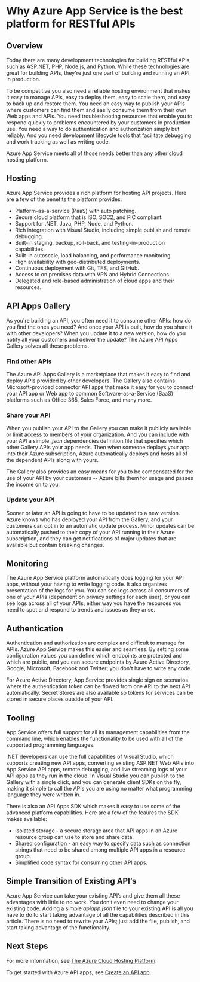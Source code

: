 <properties 
	pageTitle="Why Azure App Service is the best platform for RESTful APIs" 
	description="Learn why Azure App Service is the best platform for developing, publishing, and hosting RESTful APIs." 
	services="app-service" 
	documentationCenter=".net" 
	authors="tdykstra" 
	manager="wpickett" 
	editor="jimbe"/>

<tags 
	ms.service="app-service" 
	ms.workload="web" 
	ms.tgt_pltfrm="na" 
	ms.devlang="na" 
	ms.topic="article" 
	ms.date="2/19/2015" 
	ms.author="tdykstra"/>

# Why Azure App Service is the best platform for RESTful APIs

## Overview

Today there are many development technologies for building RESTful APIs, such as ASP.NET, PHP, Node.js, and Python. While these technologies are great for building APIs, they're just one part of building and running an API in production. 

To be competitive you also need a reliable hosting environment that makes it easy to manage APIs, easy to deploy them, easy to scale them, and easy to back up and restore them. You need an easy way to publish your APIs where customers can find them and easily consume them from their own Web apps and APIs. You need troubleshooting resources that enable you to respond quickly to problems encountered by your customers in production use. You need a way to do authentication and authorization simply but reliably. And you need development lifecycle tools that facilitate debugging and work tracking as well as writing code.

Azure App Service meets all of those needs better than any other cloud hosting platform.

## Hosting 

Azure App Service provides a rich platform for hosting API projects. Here are a few of the benefits the platform provides:

* Platform-as-a-service (PaaS) with auto patching.
* Secure cloud platform that is ISO, SOC2, and PIC compliant.
* Support for .NET, Java, PHP, Node, and Python. 
* Rich integration with Visual Studio, including simple publish and remote debugging.
* Built-in staging, backup, roll-back, and testing-in-production capabilities.  
* Built-in autoscale, load balancing, and performance monitoring.
* High availability with geo-distributed deployments.
* Continuous deployment with Git, TFS, and GitHub.
* Access to on premises data with VPN and Hybrid Connections.
* Delegated and role-based administration of cloud apps and their resources.

## API Apps Gallery

As you're building an API, you often need it to consume other APIs: how do you find the ones you need?  And once your API is built, how do you share it with other developers? When you update it to a new version, how do you notify all your customers and deliver the update? The Azure API Apps Gallery solves all these problems.

### Find other APIs 

The Azure API Apps Gallery is a marketplace that makes it easy to find and deploy APIs provided by other developers. The Gallery also contains Microsoft-provided connector API apps that make it easy for you to connect your API app or Web app to common Software-as-a-Service (SaaS) platforms such as Office 365, Sales Force, and many more.  

### Share your API

When you publish your API to the Gallery you can make it publicly available or limit access to members of your organization. And you can include with your API a simple *.json* dependencies definition file that specifies which other Gallery APIs your app needs. Then when someone deploys your app into their Azure subscription, Azure automatically deploys and hosts all of the dependent APIs along with yours. 

The Gallery also provides an easy means for you to be compensated for the use of your API by your customers -- Azure bills them for usage and passes the income on to you.

### Update your API

Sooner or later an API is going to have to be updated to a new version. Azure knows who has deployed your API from the Gallery, and your customers can opt in to an automatic update process. Minor updates can be automatically pushed to their copy of your API running in their Azure subscription, and they can get notifications of major updates that are available but contain breaking changes.

## Monitoring

The Azure App Service platform automatically does logging for your API apps, without your having to write logging code. It also organizes presentation of the logs for you. You can see logs across all consumers of one of your APIs (dependent on privacy settings for each user), or you can see logs across all of your APIs; either way you have the resources you need to spot and respond to trends and issues as they arise.

## Authentication

Authentication and authorization are complex and difficult to manage for APIs. Azure App Service makes this easier and seamless. By setting some configuration values you can define which endpoints are protected and which are public, and you can secure endpoints by Azure Active Directory, Google, Microsoft, Facebook and Twitter; you don't have to write any code.

For Azure Active Directory, App Service provides single sign on scenarios where the authentication token can be flowed from one API to the next API automatically. Secret Stores are also available so tokens for services can be stored in secure places outside of your API.

## Tooling

App Service offers full support for all its management capabilities from the command line, which enables the functionality to be used with all of the supported programming languages.

.NET developers can use the full capabilities of Visual Studio, which supports creating new API apps, converting existing ASP.NET Web APIs into App Service API apps, remote debugging, and live streaming logs of your API apps as they run in the cloud. In Visual Studio you can publish to the Gallery with a single click, and you can generate client SDKs on the fly, making it simple to call the APIs you are using no matter what programming language they were written in.  

There is also an API Apps SDK which makes it easy to use some of the advanced platform capabilities. Here are a few of the feaures the SDK makes available:

* Isolated storage - a secure storage area that API apps in an Azure resource group can use to store and share data.
* Shared configuration - an easy way to specify data such as connection strings that need to be shared among multiple API apps in a resource group.
* Simplified code syntax for consuming other API apps.  

## Simple Transition of Existing API’s

Azure App Service can take your existing API’s and give them all these advantages with little to no work. You don’t even need to change your existing code. Adding a simple *apiapp.json* file to your existing API is all you have to do to start taking advantage of all the capabilities described in this article. There is no need to rewrite your APIs; just add the file, publish, and start taking advantage of the functionality. 

## Next Steps

For more information, see [The Azure Cloud Hosting Platform](../app-service-cloud-app-platform).

To get started with Azure API apps, see [Create an API app](../app-service-create-api-app).



